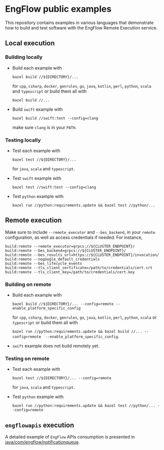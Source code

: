 # EngFlow public examples

This repository contains examples in various languages that demonstrate how to
build and test software with the EngFlow Remote Execution service.

## Local execution
### Building locally

- Build each example with  

  `bazel build //${DIRECTORY}/...`  

  for `cpp`,  `csharp`, `docker`, `genrules`, `go`, `java`, `kotlin`, `perl`, `python`, `scala` and `typescript` or build them all with  
  
  `bazel build //...`
- Build `swift` example with  
  
  `bazel build //swift:test --config=clang` 
  
  make sure `clang` is in your `PATH`.

### Testing locally

- Test each example with

  `bazel test //${DIRECTORY}/...`  

  for `java`, `scala` and `typescript`.

- Test `swift` example with

  `bazel test //swift:test --config=clang`

- Test `python` example with

  `bazel run //python:requirements.update && bazel test //python/...`

## Remote execution

Make sure to include `--remote_executor` and `--bes_backend`, in your `remote` configuration, as well as access credentials if needed. For instance,

```bzl
build:remote --remote_executor=grpcs://${CLUSTER_ENDPOINT}/
build:remote --bes_backend=grpcs://${CLUSTER_ENDPOINT}/
build:remote --bes_results_url=https://${CLUSTER_ENDPOINT}/invocation/
build:remote --nogoogle_default_credentials
build:remote --bes_lifecycle_events
build:remote --tls_client_certificate=/path/to/credentials/cert.crt
build:remote --tls_client_key=/path/to/credentials/cert.key
```
### Building on remote


- Build each example with  

  `bazel build //${DIRECTORY}/... --config=remote --enable_platform_specific_config` 
  
  for `cpp`,  `csharp`, `docker`, `genrules`, `go`, `java`, `kotlin`, `perl`, `python`, `scala` or `typescript` or build them all with  
  
  `bazel run //python:requirements.update && bazel build //... --config=remote  --enable_platform_specific_config`.
- `swift` example does not build remotely yet.

### Testing on remote

- Test each example with

  `bazel test //${DIRECTORY}/... --config=remote`  

  for `java`, `scala` and `typescript`.

- Test `python` example with

  `bazel run //python:requirements.update && bazel test //python/... --config=remote`


## `engflowapis` execution

A detailed example of `EngFlow` APIs consumption is presented in [java/com/engflow/notificationqueue][1].

[1]: java/com/engflow/notificationqueue/README.md